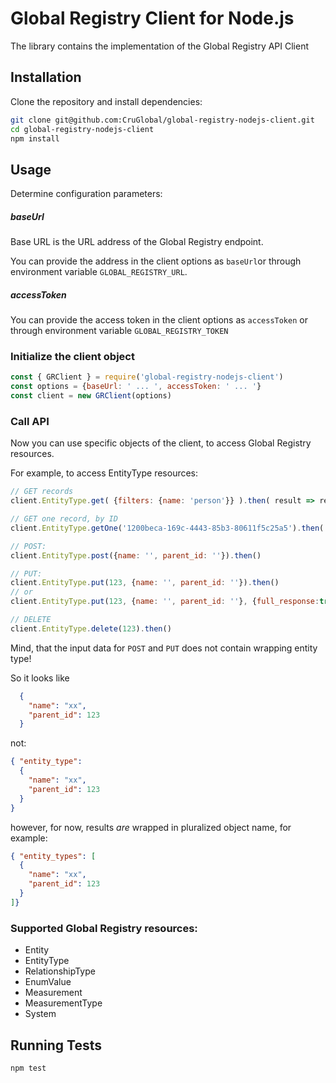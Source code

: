 # Global Registry Client for Node.js

The library contains the implementation of the Global Registry API Client

## Installation
Clone the repository and install dependencies:
```bash
git clone git@github.com:CruGlobal/global-registry-nodejs-client.git
cd global-registry-nodejs-client
npm install
```

## Usage

Determine configuration parameters:

##### baseUrl

Base URL is the URL address of the Global Registry endpoint.

You can provide the address in the client options as `baseUrl`or through environment variable `GLOBAL_REGISTRY_URL`.
 
##### accessToken


You can provide the access token in the client options as `accessToken` or through environment variable `GLOBAL_REGISTRY_TOKEN`

### Initialize the client object

```javascript
const { GRClient } = require('global-registry-nodejs-client')
const options = {baseUrl: ' ... ', accessToken: ' ... '}
const client = new GRClient(options)
```

### Call API

Now you can use specific objects of the client, to access Global Registry resources.

For example, to access EntityType resources:
 
```javascript
// GET records
client.EntityType.get( {filters: {name: 'person'}} ).then( result => result.entities.map(e => e.entity_type) )

// GET one record, by ID
client.EntityType.getOne('1200beca-169c-4443-85b3-80611f5c25a5').then( result => result.entity.entity_type )

// POST:
client.EntityType.post({name: '', parent_id: ''}).then()

// PUT:
client.EntityType.put(123, {name: '', parent_id: ''}).then()
// or
client.EntityType.put(123, {name: '', parent_id: ''}, {full_response:true}).then()

// DELETE
client.EntityType.delete(123).then()
``` 
Mind, that the input data for `POST` and `PUT` does not contain wrapping entity type!

So it looks like 
```json
  {
    "name": "xx",
    "parent_id": 123
  }
```

not:
```json
{ "entity_type": 
  {
    "name": "xx",
    "parent_id": 123
  }
} 
```
however, for now, results _are_ wrapped in pluralized object name, for example:
```json
{ "entity_types": [
  {
    "name": "xx",
    "parent_id": 123
  }
]} 
```

### Supported Global Registry resources:

- Entity
- EntityType
- RelationshipType
- EnumValue
- Measurement
- MeasurementType
- System

## Running Tests

```bash
npm test
```
